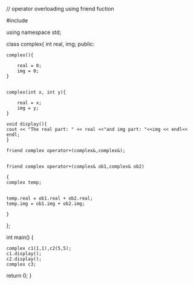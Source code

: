 // operator overloading using friend fuction

#include <iostream>
 
using namespace std;
 
class complex{
    int real, img;
    public:
   
    complex(){
    
        real = 0;
        img = 0;
    }
 
    
    complex(int x, int y){
    
        real = x;
        img = y;
    }

    void display(){
    cout << "The real part: " << real <<"and img part: "<<img << endl<< endl;
    }
 
    friend complex operator+(complex&,complex&);


    friend complex operator+(complex& ob1,complex& ob2)

    {
    complex temp;
 
    
    temp.real = ob1.real + ob2.real;
    temp.img = ob1.img + ob2.img;
 
    }
};
 
int main()
{
    
    complex c1(1,1),c2(5,5);
    c1.display();
    c2.display();
    complex c3;
return 0;
}
